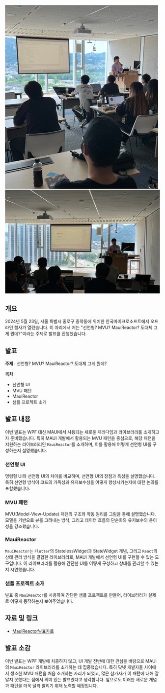 ![alt text](image.png)
![alt text](image-1.png)
## 개요
2024년 5월 23일, 서울 특별시 종로구 중학동에 위치한 한국마이크로소프트에서 오프라인 행사가 열렸습니다. 이 자리에서 저는 "선언형? MVU? MauiReactor? 도대체 그게 뭔데?"이라는 주제로 발표를 진행했습니다.

## 발표

**주제** : 선언형? MVU? MauiReactor? 도대체 그게 뭔데?

**목차**

- 선언형 UI
- MVU 패턴
- MauiReactor
- 샘플 프로젝트 소개

## 발표 내용
이번 발표는 WPF 대신 MAUI에서 사용되는 새로운 패러다임과 라이브러리를 소개하고자 준비했습니다. 특히 MAUI 개발에서 활용되는 MVU 패턴을 중심으로, 해당 패턴을 지원하는 라이브러리인 `MauiReactor`를 소개하며, 이를 활용해 어떻게 선언형 UI를 구성하는지 설명했습니다.<br/>

### 선언형 UI
명령형 UI와 선언형 UI의 차이를 비교하며, 선언형 UI의 장점과 특성을 설명했습니다. 특히 선언형 방식이 코드의 가독성과 유지보수성을 어떻게 향상시키는지에 대한 논의를 포함했습니다.

### MVU 패턴
MVU(Model-View-Update) 패턴의 구조와 작동 원리를 그림을 통해 설명했습니다. 모델을 기반으로 뷰를 그려내는 방식, 그리고 데이터 흐름의 단순화와 유지보수의 용이성을 강조했습니다.

### MauiReactor
`MauiReactor`는 `Flutter`의 StatelessWidget과 StateWidget 개념, 그리고 `React`의 상태 관리 방식을 결합한 라이브러리로, MAUI 개발에서 선언형 UI를 구현할 수 있는 도구입니다. 이 라이브러리를 활용해 간단한 UI를 어떻게 구성하고 상태를 관리할 수 있는지 시연했습니다.

### 샘플 프로젝트 소개
발표 중 `MauiReactor`를 사용하여 간단한 샘플 프로젝트를 만들어, 라이브러리가 실제로 어떻게 동작하는지 보여주었습니다.

## 자료 및 링크
- [MauiReactor발표자료](https://www.canva.com/design/DAGMZZ7PfJs/jMdYgbkqE0jM2HHxI_Tyrw/edit?utm_content=DAGMZZ7PfJs&utm_campaign=designshare&utm_medium=link2&utm_source=sharebutton)

## 발표 소감
이번 발표는 WPF 개발에 치중하지 않고, UI 개발 전반에 대한 관심을 바탕으로 MAUI의 `MauiReactor` 라이브러리를 소개하는 데 집중했습니다. 특히 닷넷 개발자들 사이에서 생소한 MVU 패턴을 처음 소개하는 자리가 되었고, 많은 참가자가 이 패턴에 대해 잘 알지 못했다는 점에서 의미 있는 발표였다고 생각합니다. 앞으로도 이러한 새로운 개념과 패턴을 더욱 널리 알리기 위해 노력할 예정입니다.
